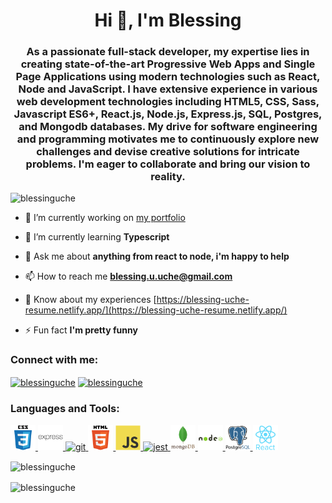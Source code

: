 <h1 align="center">Hi 👋, I'm Blessing</h1>
<h3 align="center">As a passionate full-stack developer, my expertise lies in creating state-of-the-art Progressive Web Apps and Single Page Applications using modern technologies such as React, Node and JavaScript. I have extensive experience in various web development technologies including HTML5, CSS, Sass, Javascript ES6+, React.js, Node.js, Express.js, SQL, Postgres, and Mongodb databases. My drive for software engineering and programming motivates me to continuously explore new challenges and devise creative solutions for intricate problems. I'm eager to collaborate and bring our vision to reality.</h3>

<p align="left"> <img src="https://komarev.com/ghpvc/?username=blessinguche&label=Profile%20views&color=0e75b6&style=flat" alt="blessinguche" /> </p>

- 🔭 I’m currently working on [my portfolio](https://github.com/blessinguche/portfolio)

- 🌱 I’m currently learning **Typescript**

- 💬 Ask me about **anything from react to node, i'm happy to help**

- 📫 How to reach me **blessing.u.uche@gmail.com**

- 📄 Know about my experiences [https://blessing-uche-resume.netlify.app/](https://blessing-uche-resume.netlify.app/)

- ⚡ Fun fact **I'm pretty funny**

<h3 align="left">Connect with me:</h3>
<p align="left">
<a href="https://linkedin.com/in/blessinguche" target="blank"><img align="center" src="https://raw.githubusercontent.com/rahuldkjain/github-profile-readme-generator/master/src/images/icons/Social/linked-in-alt.svg" alt="blessinguche" height="30" width="40" /></a> <a href="https://codepen.io/blessinguche" target="blank"><img align="center" src="https://raw.githubusercontent.com/rahuldkjain/github-profile-readme-generator/master/src/images/icons/Social/codepen.svg" alt="blessinguche" height="30" width="40" /></a>


<h3 align="left">Languages and Tools:</h3>
<p align="left"> <a href="https://www.w3schools.com/css/" target="_blank" rel="noreferrer"> <img src="https://raw.githubusercontent.com/devicons/devicon/master/icons/css3/css3-original-wordmark.svg" alt="css3" width="40" height="40"/> </a> <a href="https://expressjs.com" target="_blank" rel="noreferrer"> <img src="https://raw.githubusercontent.com/devicons/devicon/master/icons/express/express-original-wordmark.svg" alt="express" width="40" height="40"/> </a> <a href="https://git-scm.com/" target="_blank" rel="noreferrer"> <img src="https://www.vectorlogo.zone/logos/git-scm/git-scm-icon.svg" alt="git" width="40" height="40"/> </a> <a href="https://www.w3.org/html/" target="_blank" rel="noreferrer"> <img src="https://raw.githubusercontent.com/devicons/devicon/master/icons/html5/html5-original-wordmark.svg" alt="html5" width="40" height="40"/> </a> <a href="https://developer.mozilla.org/en-US/docs/Web/JavaScript" target="_blank" rel="noreferrer"> <img src="https://raw.githubusercontent.com/devicons/devicon/master/icons/javascript/javascript-original.svg" alt="javascript" width="40" height="40"/> </a> <a href="https://jestjs.io" target="_blank" rel="noreferrer"> <img src="https://www.vectorlogo.zone/logos/jestjsio/jestjsio-icon.svg" alt="jest" width="40" height="40"/> </a> <a href="https://www.mongodb.com/" target="_blank" rel="noreferrer"> <img src="https://raw.githubusercontent.com/devicons/devicon/master/icons/mongodb/mongodb-original-wordmark.svg" alt="mongodb" width="40" height="40"/> </a> <a href="https://nodejs.org" target="_blank" rel="noreferrer"> <img src="https://raw.githubusercontent.com/devicons/devicon/master/icons/nodejs/nodejs-original-wordmark.svg" alt="nodejs" width="40" height="40"/> </a> <a href="https://www.postgresql.org" target="_blank" rel="noreferrer"> <img src="https://raw.githubusercontent.com/devicons/devicon/master/icons/postgresql/postgresql-original-wordmark.svg" alt="postgresql" width="40" height="40"/> </a> <a href="https://reactjs.org/" target="_blank" rel="noreferrer"> <img src="https://raw.githubusercontent.com/devicons/devicon/master/icons/react/react-original-wordmark.svg" alt="react" width="40" height="40"/> </a> </p>

<p><img align="center" src="https://github-readme-stats.vercel.app/api/top-langs?username=blessinguche&show_icons=true&locale=en&layout=compact" alt="blessinguche" /></p>

<p><img align="center" src="https://github-readme-streak-stats.herokuapp.com/?user=blessinguche&" alt="blessinguche" /></p>
